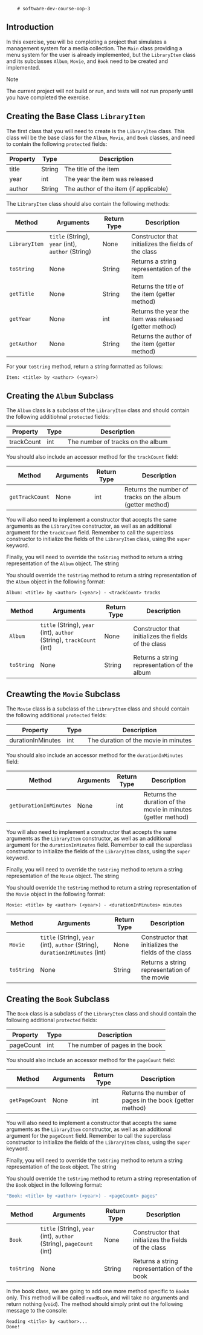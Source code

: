         # software-dev-course-oop-3

## Introduction

In this exercise, you will be completing a project that simulates a management system for a media collection.
The `Main` class providing a menu system for the user is already implemented, but the `LibraryItem` class and its
subclasses `Album`, `Movie`, and `Book` need to be created and implemented.

> [!NOTE]
> The current project will not build or run, and tests will not run properly until you have completed the exercise.

## Creating the Base Class `LibraryItem`

The first class that you will need to create is the `LibraryItem` class.  This class will be the base class for the
`Album`, `Movie`, and `Book` classes, and need to contain the following `protected` fields:

| Property | Type   | Description                            |
|----------|--------|----------------------------------------|
| title    | String | The title of the item                  |
| year     | int    | The year the item was released         |
| author   | String | The author of the item (if applicable) |

The `LibraryItem` class should also contain the following methods:

| Method        | Arguments                                         | Return Type  | Description                                            |
|---------------|---------------------------------------------------|--------------|--------------------------------------------------------|
| `LibraryItem` | `title` (String), `year` (int), `author` (String) | None         | Constructor that initializes the fields of the class   |
| `toString`    | None                                              | String       | Returns a string representation of the item            |
| `getTitle`    | None                                              | String       | Returns the title of the item (getter method)          |
| `getYear`     | None                                              | int          | Returns the year the item was released (getter method) |
| `getAuthor`   | None                                              | String       | Returns the author of the item (getter method)         |

For your `toString` method, return a string formatted as follows:

```
Item: <title> by <author> (<year>)
```

## Creating the `Album` Subclass

The `Album` class is a subclass of the `LibraryItem` class and should contain the following additiohnal `protected` fields:

| Property   | Type    | Description                             |
|------------|---------|-----------------------------------------|
| trackCount | int     | The number of tracks on the album       |

You should also include an accessor method for the `trackCount` field:

| Method          | Arguments    | Return Type | Description                                               |
|-----------------|--------------|-------------|-----------------------------------------------------------|
| `getTrackCount` | None         | int         | Returns the number of tracks on the album (getter method) |

You will also need to implement a constructor that accepts the same arguments as the `LibraryItem` constructor, as well as
an additional argument for the `trackCount` field.  Remember to call the superclass constructor to initialize the fields of the
`LibraryItem` class, using the `super` keyword.

Finally, you will need to override the `toString` method to return a string representation of the `Album` object.  The string

You should override the `toString` method to return a string representation of the `Album` object in the following format:

```
Album: <title> by <author> (<year>) - <trackCount> tracks
```

| Method          | Arguments                                                             | Return Type  | Description                                                |
|-----------------|-----------------------------------------------------------------------|--------------|------------------------------------------------------------|
| `Album`         | `title` (String), `year` (int), `author` (String), `trackCount` (int) | None         | Constructor that initializes the fields of the class       |
| `toString`      | None                                                                  | String       | Returns a string representation of the album               |


## Creawting the `Movie` Subclass

The `Movie` class is a subclass of the `LibraryItem` class and should contain the following additional `protected` fields:

| Property          | Type    | Description                             |
|-------------------|---------|-----------------------------------------|
| durationInMinutes | int     | The duration of the movie in minutes    |

You should also include an accessor method for the `durationInMinutes` field:

| Method                  | Arguments    | Return Type | Description                                                  |
|-------------------------|--------------|-------------|--------------------------------------------------------------|
| `getDurationInMinutes`  | None         | int         | Returns the duration of the movie in minutes (getter method) |

You will also need to implement a constructor that accepts the same arguments as the `LibraryItem` constructor, as well as
an additional argument for the `durationInMinutes` field.  Remember to call the superclass constructor to initialize the fields of the
`LibraryItem` class, using the `super` keyword.

Finally, you will need to override the `toString` method to return a string representation of the `Movie` object.  The string

You should override the `toString` method to return a string representation of the `Movie` object in the following format:

```
Movie: <title> by <author> (<year>) - <durationInMinutes> minutes
```

| Method          | Arguments                                                                    | Return Type  | Description                                                 |
|-----------------|------------------------------------------------------------------------------|--------------|-------------------------------------------------------------|
| `Movie`         | `title` (String), `year` (int), `author` (String), `durationInMinutes` (int) | None         | Constructor that initializes the fields of the class        |
| `toString`      | None                                                                         | String       | Returns a string representation of the movie                |

## Creating the `Book` Subclass

The `Book` class is a subclass of the `LibraryItem` class and should contain the following additional `protected` fields:

| Property   | Type    | Description                             |
|------------|---------|-----------------------------------------|
| pageCount  | int     | The number of pages in the book         |

You should also include an accessor method for the `pageCount` field:

| Method          | Arguments    | Return Type | Description                                                  |
|-----------------|--------------|-------------|--------------------------------------------------------------|
| `getPageCount`  | None         | int         | Returns the number of pages in the book (getter method)      |

You will also need to implement a constructor that accepts the same arguments as the `LibraryItem` constructor, as well as
an additional argument for the `pageCount` field.  Remember to call the superclass constructor to initialize the fields of the
`LibraryItem` class, using the `super` keyword.

Finally, you will need to override the `toString` method to return a string representation of the `Book` object.  The string

You should override the `toString` method to return a string representation of the `Book` object in the following format:

```java
"Book: <title> by <author> (<year>) - <pageCount> pages"
```

| Method          | Arguments                                                             | Return Type  | Description                                                |
|-----------------|-----------------------------------------------------------------------|--------------|------------------------------------------------------------|
| `Book`          | `title` (String), `year` (int), `author` (String), `pageCount` (int) | None         | Constructor that initializes the fields of the class       |
| `toString`      | None                                                                  | String       | Returns a string representation of the book                |

In the book class, we are going to add one more method specific to `Book`s only.  This method will be called
`readBook`, and will take no arguments and return nothing (`void`).  The method should simply print out the following
message to the console:

```
Reading <title> by <author>...
Done!
```
